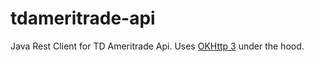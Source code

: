# tdameritrade-api
Java Rest Client for TD Ameritrade Api. Uses [OKHttp 3](https://github.com/square/okhttp) under the hood.
